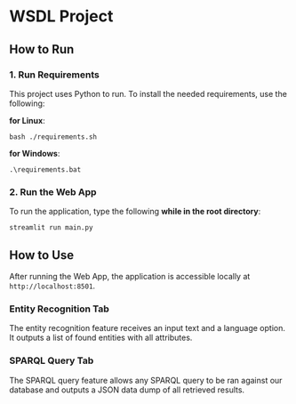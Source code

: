# WSDL Project

## How to Run

### 1. Run Requirements

This project uses Python to run. To install the needed requirements, use the following:

**for Linux**:
    
    bash ./requirements.sh

**for Windows**:
    
    .\requirements.bat

### 2. Run the Web App 

To run the application, type the following **while in the root directory**:

    streamlit run main.py

## How to Use

After running the Web App, the application is accessible locally at ``http://localhost:8501``.

### Entity Recognition Tab

The entity recognition feature receives an input text and a language option. It outputs a list of found entities with all attributes.

### SPARQL Query Tab

The SPARQL query feature allows any SPARQL query to be ran against our database and outputs a JSON data dump of all retrieved results.